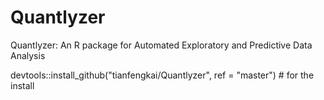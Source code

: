 # Quantlyzer
Quantlyzer: An R package for Automated Exploratory and Predictive Data Analysis


devtools::install_github("tianfengkai/Quantlyzer", ref = "master") # for the install 
